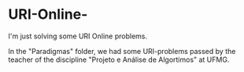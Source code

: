 # URI-Online-
I'm just solving some URI Online problems. 

In the "Paradigmas" folder, we had some URI-problems passed by the teacher of the discipline "Projeto e Análise de Algortimos" at UFMG. 